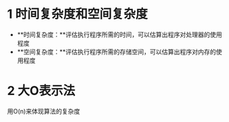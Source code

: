 # 1 时间复杂度和空间复杂度

- **时间复杂度：**评估执行程序所需的时间，可以估算出程序对处理器的使用程度
- **空间复杂度：**评估执行程序所需的存储空间，可以估算出程序对内存的使用程度

# 2 大O表示法

用O(n)来体现算法的复杂度

